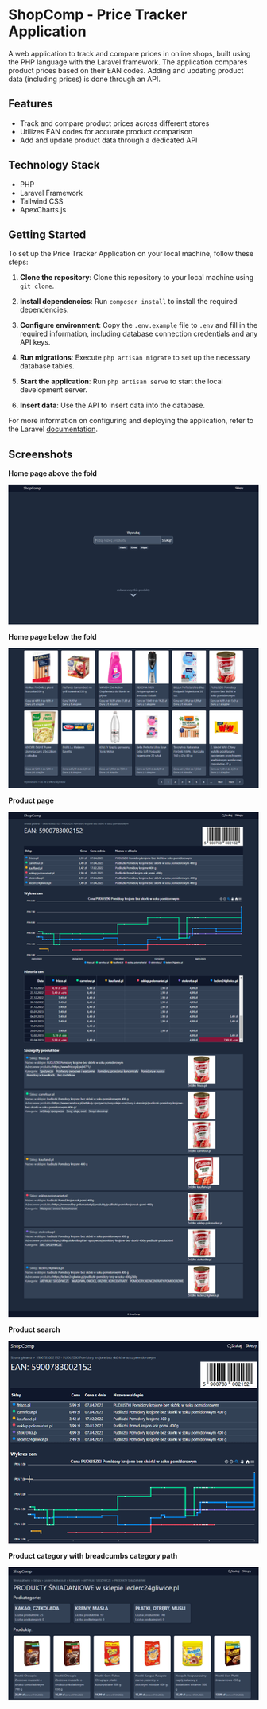 # ShopComp - Price Tracker Application

A web application to track and compare prices in online shops, built using the PHP language with the Laravel framework. The application compares product prices based on their EAN codes. Adding and updating product data (including prices) is done through an API.

## Features

*   Track and compare product prices across different stores
*   Utilizes EAN codes for accurate product comparison
*   Add and update product data through a dedicated API

## Technology Stack

*   PHP
*   Laravel Framework
*   Tailwind CSS
*   ApexCharts.js


## Getting Started

To set up the Price Tracker Application on your local machine, follow these steps:

1.  **Clone the repository**: Clone this repository to your local machine using `git clone`.

2.  **Install dependencies**: Run `composer install` to install the required dependencies.

3.  **Configure environment**: Copy the `.env.example` file to `.env` and fill in the required information, including database connection credentials and any API keys.

4.  **Run migrations**: Execute `php artisan migrate` to set up the necessary database tables.

5.  **Start the application**: Run `php artisan serve` to start the local development server.

6.  **Insert data**: Use the API to insert data into the database.

For more information on configuring and deploying the application, refer to the Laravel [documentation](http1s://laravel.com/docs).


## Screenshots

**Home page above the fold**

![Screenshot of the homepage](/readme_screenshots/homepage-atf.png?raw=true "Homepage above the fold")

**Home page below the fold**

![Screenshot of the homepage](/readme_screenshots/homepage-btf.png?raw=true "Homepage below the fold")

**Product page**

![Screenshot of the homepage](/readme_screenshots/product-page.png?raw=true "Product page")

**Product search**

![Product searching](/readme_screenshots/search.gif?raw=true "Product search")

**Product category with breadcumbs category path**

![Product category](/readme_screenshots/shop-category.png?raw=true "Product category")